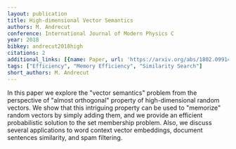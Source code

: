 ```yaml
---
layout: publication
title: High-dimensional Vector Semantics
authors: M. Andrecut
conference: International Journal of Modern Physics C
year: 2018
bibkey: andrecut2018high
citations: 2
additional_links: [{name: Paper, url: 'https://arxiv.org/abs/1802.09914'}]
tags: ["Efficiency", "Memory Efficiency", "Similarity Search"]
short_authors: M. Andrecut
---
```

In this paper we explore the "vector semantics" problem from the perspective
of "almost orthogonal" property of high-dimensional random vectors. We show
that this intriguing property can be used to "memorize" random vectors by
simply adding them, and we provide an efficient probabilistic solution to the
set membership problem. Also, we discuss several applications to word context
vector embeddings, document sentences similarity, and spam filtering.
